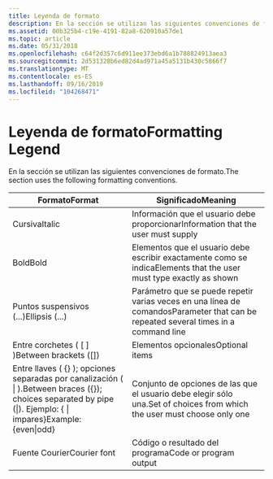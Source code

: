```yaml
---
title: Leyenda de formato
description: En la sección se utilizan las siguientes convenciones de formato. FormatMeaningItalicInformation que el usuario debe supplyBoldElements que el usuario debe escribir exactamente como shownEllipsis (...) Parámetro que se puede repetir varias veces en un comando lineBetween corchetes (\ \) llaves de itemsBetween opcionales (); opciones separadas por canalización (\). Por ejemplo, un conjunto impar de opciones desde el que el usuario debe elegir solo oneCourier fontCode o el resultado del programa.
ms.assetid: 00b325b4-c19e-4191-82a8-620910a57de1
ms.topic: article
ms.date: 05/31/2018
ms.openlocfilehash: c64f2d357c6d911ee373ebd6a1b788824913aea3
ms.sourcegitcommit: 2d531328b6ed82d4ad971a45a5131b430c5866f7
ms.translationtype: MT
ms.contentlocale: es-ES
ms.lasthandoff: 09/16/2019
ms.locfileid: "104268471"
---
```

# <a name="formatting-legend"></a><span data-ttu-id="5b4d3-104">Leyenda de formato</span><span class="sxs-lookup"><span data-stu-id="5b4d3-104">Formatting Legend</span></span>

<span data-ttu-id="5b4d3-105">En la sección se utilizan las siguientes convenciones de formato.</span><span class="sxs-lookup"><span data-stu-id="5b4d3-105">The section uses the following formatting conventions.</span></span>

| <span data-ttu-id="5b4d3-106">Formato</span><span class="sxs-lookup"><span data-stu-id="5b4d3-106">Format</span></span>                                                                    | <span data-ttu-id="5b4d3-107">Significado</span><span class="sxs-lookup"><span data-stu-id="5b4d3-107">Meaning</span></span>                                                        |
|---------------------------------------------------------------------------|----------------------------------------------------------------|
| <span data-ttu-id="5b4d3-108">Cursiva</span><span class="sxs-lookup"><span data-stu-id="5b4d3-108">Italic</span></span>                                                                    | <span data-ttu-id="5b4d3-109">Información que el usuario debe proporcionar</span><span class="sxs-lookup"><span data-stu-id="5b4d3-109">Information that the user must supply</span></span>                          |
| <span data-ttu-id="5b4d3-110">Bold</span><span class="sxs-lookup"><span data-stu-id="5b4d3-110">Bold</span></span>                                                                      | <span data-ttu-id="5b4d3-111">Elementos que el usuario debe escribir exactamente como se indica</span><span class="sxs-lookup"><span data-stu-id="5b4d3-111">Elements that the user must type exactly as shown</span></span>              |
| <span data-ttu-id="5b4d3-112">Puntos suspensivos (...)</span><span class="sxs-lookup"><span data-stu-id="5b4d3-112">Ellipsis (...)</span></span>                                                            | <span data-ttu-id="5b4d3-113">Parámetro que se puede repetir varias veces en una línea de comandos</span><span class="sxs-lookup"><span data-stu-id="5b4d3-113">Parameter that can be repeated several times in a command line</span></span> |
| <span data-ttu-id="5b4d3-114">Entre corchetes ( \[ \] )</span><span class="sxs-lookup"><span data-stu-id="5b4d3-114">Between brackets (\[\])</span></span>                                                   | <span data-ttu-id="5b4d3-115">Elementos opcionales</span><span class="sxs-lookup"><span data-stu-id="5b4d3-115">Optional items</span></span>                                                 |
| <span data-ttu-id="5b4d3-116">Entre llaves ( {} ); opciones separadas por canalización ( \| ).</span><span class="sxs-lookup"><span data-stu-id="5b4d3-116">Between braces ({}); choices separated by pipe (\|).</span></span> <span data-ttu-id="5b4d3-117">Ejemplo: { \| impares}</span><span class="sxs-lookup"><span data-stu-id="5b4d3-117">Example: {even\|odd}</span></span> | <span data-ttu-id="5b4d3-118">Conjunto de opciones de las que el usuario debe elegir sólo una.</span><span class="sxs-lookup"><span data-stu-id="5b4d3-118">Set of choices from which the user must choose only one</span></span>        |
| <span data-ttu-id="5b4d3-119">Fuente Courier</span><span class="sxs-lookup"><span data-stu-id="5b4d3-119">Courier font</span></span>                                                              | <span data-ttu-id="5b4d3-120">Código o resultado del programa</span><span class="sxs-lookup"><span data-stu-id="5b4d3-120">Code or program output</span></span>                                         |



 

 

 




